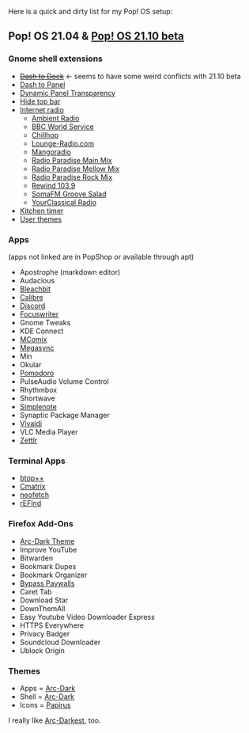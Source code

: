 Here is a quick and dirty list for my Pop! OS setup:

## Pop! OS 21.04 & [Pop! OS 21.10 beta](https://github.com/pop-os/beta)

### Gnome shell extensions  
* ~~[Dash to Dock](https://micheleg.github.io/dash-to-dock/)~~ <- seems to have some weird conflicts with 21.10 beta
* [Dash to Panel](https://extensions.gnome.org/extension/1160/dash-to-panel/) 
* [Dynamic Panel Transparency](https://github.com/ewlsh/dynamic-panel-transparency/)  
* [Hide top bar](https://extensions.gnome.org/extension/545/hide-top-bar/)
* [Internet radio](https://extensions.gnome.org/extension/836/internet-radio/)
  * [Ambient Radio](http://uk2.internet-radio.com:31491/)
  * [BBC World Service](http://stream.live.vc.bbcmedia.co.uk/bbc_world_service)
  * [Chillhop](https://streams.fluxfm.de/Chillhop/mp3-128/)
  * [Lounge-Radio.com](http://fr1.streamhosting.ch/lounge128.mp3)
  * [Mangoradio](http://stream.mangoradio.de/)  
  * [Radio Paradise Main Mix](https://stream.radioparadise.com/mp3-192)
  * [Radio Paradise Mellow Mix](https://stream.radioparadise.com/mellow-192)
  * [Radio Paradise Rock Mix](https://stream.radioparadise.com/rock-192)
  * [Rewind 103.9](http://cp13.shoutcheap.com:8031/stream)
  * [SomaFM Groove Salad](http://ice3.somafm.com/groovesalad-128-mp3)
  * [YourClassical Radio](https://ycradio.stream.publicradio.org/ycradio.aac)
* [Kitchen timer](https://extensions.gnome.org/extension/3955/kitchen-timer/)
* [User themes](https://extensions.gnome.org/extension/19/user-themes/)  

### Apps
(apps not linked are in PopShop or available through apt)
* Apostrophe (markdown editor)
* Audacious  
* [Bleachbit](https://www.bleachbit.org/)  
* [Calibre](https://calibre-ebook.com/)  
* [Discord](https://discord.com/)  
* [Focuswriter](https://gottcode.org/focuswriter/)  
* Gnome Tweaks  
* KDE Connect  
* [MComix](https://sourceforge.net/projects/mcomix/)  
* [Megasync](https://mega.io/sync)  
* Min  
* Okular  
* [Pomodoro](https://gnomepomodoro.org/)  
* PulseAudio Volume Control  
* Rhythmbox  
* Shortwave  
* [Simplenote](https://simplenote.com/)  
* Synaptic Package Manager  
* [Vivaldi](https://vivaldi.com/)  
* VLC Media Player  
* [Zettlr](https://www.zettlr.com/)  

### Terminal Apps  
* [btop++](https://github.com/aristocratos/btop)  
* [Cmatrix](https://github.com/abishekvashok/cmatrix)  
* [neofetch](https://github.com/dylanaraps/neofetch)
* [rEFInd](https://www.rodsbooks.com/refind/)
 
### Firefox Add-Ons

  * [Arc-Dark Theme](https://addons.mozilla.org/en-US/firefox/addon/arc-dark-theme-we/)  
  * Improve YouTube
  * Bitwarden
  * Bookmark Dupes
  * Bookmark Organizer
  * [Bypass Paywalls](https://github.com/iamadamdev/bypass-paywalls-firefox)
  * Caret Tab
  * Download Star
  * DownThemAll
  * Easy Youtube Video Downloader Express
  * HTTPS Everywhere
  * Privacy Badger
  * Soundcloud Downloader
  * Ublock Origin

### Themes
 * Apps = [Arc-Dark](https://github.com/horst3180/arc-theme)
 * Shell = [Arc-Dark](https://github.com/horst3180/arc-theme)
 * Icons = [Papirus](https://www.gnome-look.org/s/Gnome/p/1166289)
  
  I really like [Arc-Darkest](https://www.gnome-look.org/p/1317409), too.
